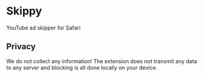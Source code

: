 # Skippy

YouTube ad skipper for Safari

## Privacy

We do not collect any information! The extension does not transmit any data to any server and blocking is all done locally on your device.
